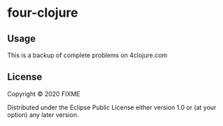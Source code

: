 # four-clojure

## Usage

This is a backup of complete problems on 4clojure.com

## License

Copyright © 2020 FIXME

Distributed under the Eclipse Public License either version 1.0 or (at
your option) any later version.
